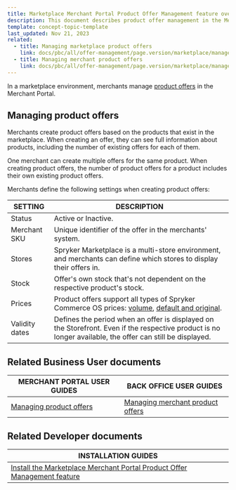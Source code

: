 ```yaml
---
title: Marketplace Merchant Portal Product Offer Management feature overview
description: This document describes product offer management in the Merchant Portal.
template: concept-topic-template
last_updated: Nov 21, 2023
related:
  - title: Managing marketplace product offers
    link: docs/pbc/all/offer-management/page.version/marketplace/manage-merchant-product-offers.html
  - title: Managing merchant product offers
    link: docs/pbc/all/offer-management/page.version/marketplace/manage-merchant-product-offers.html
---
```


In a marketplace environment, merchants manage [product offers](/docs/pbc/all/offer-management/{{page.version}}/marketplace/marketplace-product-offer-feature-overview.html) in the Merchant Portal.


## Managing product offers

Merchants create product offers based on the products that exist in the marketplace. When creating an offer, they can see full information about products, including the number of existing offers for each of them.

One merchant can create multiple offers for the same product. When creating product offers, the number of product offers for a product includes their own existing product offers.

Merchants define the following settings when creating product offers:

|SETTING|DESCRIPTION|
|---|---|
| Status| Active or Inactive. |
| Merchant SKU | Unique identifier of the offer in the merchants' system. |
| Stores| Spryker Marketplace is a multi-store environment, and merchants can define which stores to display their offers in. |
|Stock | Offer's own stock that's not dependent on the respective product's stock. |
|Prices | Product offers support all types of Spryker Commerce OS prices: [volume](/docs/pbc/all/price-management/{{page.version}}/base-shop/prices-feature-overview/volume-prices-overview.html), [default and original](/docs/pbc/all/price-management/{{page.version}}/base-shop/prices-feature-overview/prices-feature-overview.html). |
| Validity dates | Defines the period when an offer is displayed on the Storefront. Even if the respective product is no longer available, the offer can still be displayed. |

## Related Business User documents

|MERCHANT PORTAL USER GUIDES  |BACK OFFICE USER GUIDES |
|---------|---------|
| [Managing product offers](/docs/pbc/all/offer-management/{{page.version}}/marketplace/manage-merchant-product-offers.html)  |[Managing merchant product offers](/docs/pbc/all/offer-management/{{page.version}}/marketplace/manage-merchant-product-offers.html)|

## Related Developer documents

| INSTALLATION GUIDES|
| -------------- |
| [Install the Marketplace Merchant Portal Product Offer Management feature](/docs/pbc/all/offer-management/{{page.version}}/marketplace/install-and-upgrade/install-features/install-the-marketplace-merchant-portal-product-offer-management-feature.html) |
